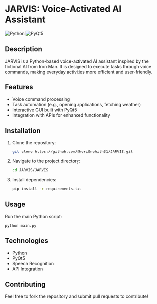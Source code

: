 
# JARVIS: Voice-Activated AI Assistant

![Python](https://img.shields.io/badge/Python-3.x-blue)
![PyQt5](https://img.shields.io/badge/Framework-PyQt5-green)

## Description
JARVIS is a Python-based voice-activated AI assistant inspired by the fictional AI from Iron Man. It is designed to execute tasks through voice commands, making everyday activities more efficient and user-friendly.

## Features
- Voice command processing
- Task automation (e.g., opening applications, fetching weather)
- Interactive GUI built with PyQt5
- Integration with APIs for enhanced functionality

## Installation
1. Clone the repository:
   ```bash
   git clone https://github.com/SheriSnehith31/JARVIS.git
   ```
2. Navigate to the project directory:
   ```bash
   cd JARVIS/JARVIS
   ```
3. Install dependencies:
   ```bash
   pip install -r requirements.txt
   ```

## Usage
Run the main Python script:
```bash
python main.py
```

## Technologies
- Python
- PyQt5
- Speech Recognition
- API Integration

## Contributing
Feel free to fork the repository and submit pull requests to contribute!

